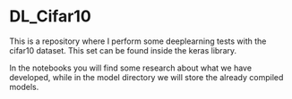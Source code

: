 # DL_Cifar10

This is a repository where I perform some deeplearning tests with the cifar10 dataset. This set can be found inside the keras library.

In the notebooks you will find some research about what we have developed, while in the model directory we will store the already compiled models.